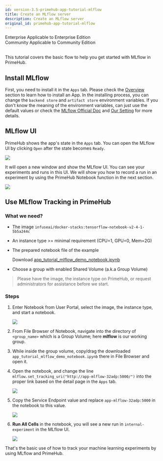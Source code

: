```yaml
---
id: version-3.5-primehub-app-tutorial-mlflow
title: Create an MLflow server
description: Create an MLflow server
original_id: primehub-app-tutorial-mlflow
---
```

<div class="label-sect">
  <div class="ee-only tooltip">Enterprise
    <span class="tooltiptext">Applicable to Enterprise Edition</span>
  </div>
  <div class="ce-only tooltip">Community
    <span class="tooltiptext">Applicable to Community Edition</span>
  </div>
</div>
<br>

This tutorial covers the basic flow to help you get started with MLflow in PrimeHub.

## Install MLflow
First, you need to install it in the `Apps` tab. Please check the [Overview](primehub-app) section to learn how to install an App. In the installing process, you can change the `backend store` and `artifact store` environment variables. If you don't know the meaning of the environment variables, can just use the default values or check the [MLflow Official Doc](https://mlflow.org/docs/latest/tracking.html#mlflow-tracking-servers) and [Our Setting](primehub-app-builtin-mlflow) for more details.

## MLflow UI
PrimeHub shows the app's state in the `Apps` tab. You can open the MLflow UI by clicking `Open` after the state becomes `Ready`.

![](assets/app_tutorial_mlflow_app_block.png)

It will open a new window and show the MLflow UI. You can see your experiments and runs in this UI. We will show you how to record a run in an experiment by using the PrimeHub Notebook function in the next section.

![](assets/app_tutorial_mlflow_ui.png)

## Use MLflow Tracking in PrimeHub
### What we need?

- The image `infuseai/docker-stacks:tensorflow-notebook-v2-4-1-5b5a244c`
- An instance type >= minimal requirement (CPU=1, GPU=0, Mem=2G)
- The prepared notebook file of the example

    Download [app_tutorial_mlflow_demo_notebook.ipynb](assets/app_tutorial_mlflow_demo_notebook.ipynb)

- Choose a group with enabled Shared Volume (a.k.a Group Volume)

>Please have the image, the instance type on PrimeHub, or request administrators for assistance before we start.

### Steps

1. Enter Notebook from User Portal, select the image, the instance type, and start a notebook.

    ![](assets/app_tutorial_mlflow_notebook.png)

2. From File Browser of Notebook, navigate into the directory of `<group_name>`  which is a Group Volume; here **mlflow** is our working group.

3. While inside the group volume, copy/drag the downloaded `app_tutorial_mlflow_demo_notebook.ipynb` there in File Browser and open it.

4. Open the notebook, and change the line `mlflow.set_tracking_uri("http://app-mlflow-32adp:5000/")` into the proper link based on the detail page in the `Apps` tab.

    ![](assets/app_tutorial_mlflow_app_block2.png)

5. Copy the Service Endpoint value and replace `app-mlflow-32adp:5000` in the notebook to this value.

    ![](assets/app_tutorial_mlflow_app_detail.png)

6. **Run All Cells** in the notebook, you will see a new run in `internal-experiment` in the MLflow UI.

    ![](assets/app_tutorial_mlflow_run.png)

That's the basic use of how to track your machine learning experiments by using MLflow and PrimeHub.